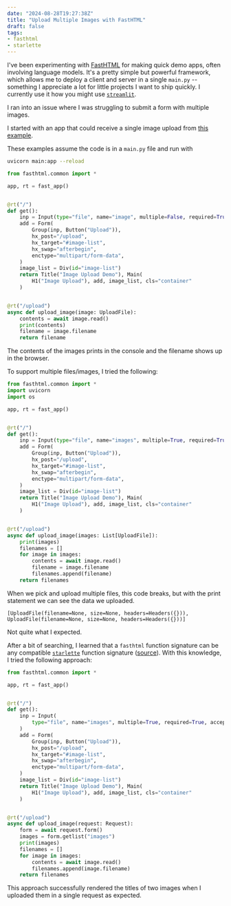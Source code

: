 ```yaml
---
date: "2024-08-28T19:27:38Z"
title: "Upload Multiple Images with FastHTML"
draft: false
tags:
- fasthtml
- starlette
---
```


I've been experimenting with [FastHTML](https://fasthtml.ml/) for making quick demo apps, often involving language models.
It's a pretty simple but powerful framework, which allows me to deploy a client and server in a single `main.py` -- something I appreciate a lot for little projects I want to ship quickly.
I currently use it how you might use [`streamlit`](https://streamlit.io/).

I ran into an issue where I was struggling to submit a form with multiple images.

I started with an app that could receive a single image upload from [this example](https://github.com/AnswerDotAI/fasthtml-example/blob/35d8fc268d6bb6b8d6d22d6af0b48c656190aa26/file_upload_form_example/main.py#L4).

These examples assume the code is in a `main.py` file and run with

```sh
uvicorn main:app --reload
```

```python
from fasthtml.common import *

app, rt = fast_app()


@rt("/")
def get():
    inp = Input(type="file", name="image", multiple=False, required=True)
    add = Form(
        Group(inp, Button("Upload")),
        hx_post="/upload",
        hx_target="#image-list",
        hx_swap="afterbegin",
        enctype="multipart/form-data",
    )
    image_list = Div(id="image-list")
    return Title("Image Upload Demo"), Main(
        H1("Image Upload"), add, image_list, cls="container"
    )


@rt("/upload")
async def upload_image(image: UploadFile):
    contents = await image.read()
    print(contents)
    filename = image.filename
    return filename
```

The contents of the images prints in the console and the filename shows up in the browser.

To support multiple files/images, I tried the following:

```python
from fasthtml.common import *
import uvicorn
import os

app, rt = fast_app()


@rt("/")
def get():
    inp = Input(type="file", name="images", multiple=True, required=True)
    add = Form(
        Group(inp, Button("Upload")),
        hx_post="/upload",
        hx_target="#image-list",
        hx_swap="afterbegin",
        enctype="multipart/form-data",
    )
    image_list = Div(id="image-list")
    return Title("Image Upload Demo"), Main(
        H1("Image Upload"), add, image_list, cls="container"
    )


@rt("/upload")
async def upload_image(images: List[UploadFile]):
    print(images)
    filenames = []
    for image in images:
        contents = await image.read()
        filename = image.filename
        filenames.append(filename)
    return filenames
```

When we pick and upload multiple files, this code breaks, but with the print statement we can see the data we uploaded.

```text
[UploadFile(filename=None, size=None, headers=Headers({})), UploadFile(filename=None, size=None, headers=Headers({}))]
```

Not quite what I expected.

After a bit of searching, I learned that a `fasthtml` function signature can be any compatible [`starlette`](https://www.starlette.io/) function signature ([source](https://github.com/AnswerDotAI/fasthtml/blob/1807dca0e2adea77b3db8ba870f796d7f2c21015/examples/adv_app.py#L70)).
With this knowledge, I tried the following approach:

```python
from fasthtml.common import *

app, rt = fast_app()


@rt("/")
def get():
    inp = Input(
        type="file", name="images", multiple=True, required=True, accept="image/*"
    )
    add = Form(
        Group(inp, Button("Upload")),
        hx_post="/upload",
        hx_target="#image-list",
        hx_swap="afterbegin",
        enctype="multipart/form-data",
    )
    image_list = Div(id="image-list")
    return Title("Image Upload Demo"), Main(
        H1("Image Upload"), add, image_list, cls="container"
    )


@rt("/upload")
async def upload_image(request: Request):
    form = await request.form()
    images = form.getlist("images")
    print(images)
    filenames = []
    for image in images:
        contents = await image.read()
        filenames.append(image.filename)
    return filenames
```

This approach successfully rendered the titles of two images when I uploaded them in a single request as expected.

